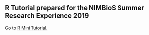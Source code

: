 ## R Tutorial prepared for the NIMBioS Summer Research Experience 2019


Go to [R Mini Tutorial.](https://luiscartor.github.io/r-mini-tutorial)
